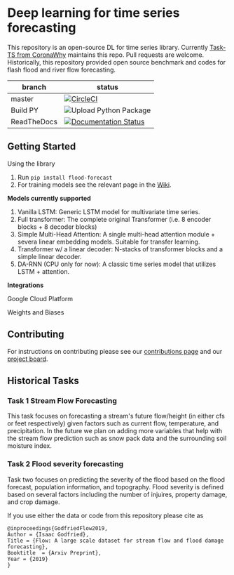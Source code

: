 # Deep learning for time series forecasting
This repository is an open-source DL for time series library. Currently [Task-TS from CoronaWhy](https://github.com/CoronaWhy/task-ts/wiki) maintains this repo. Pull requests are welcome. Historically, this repository provided open source benchmark and codes for flash flood and river flow forecasting. 

| branch  | status                                                                                                                                                                                                            |
| ---     | ---                                                                                                                                                                                                               |
| master  | [![CircleCI](https://circleci.com/gh/AIStream-Peelout/flow-forecast.svg?style=svg&circle-token=f7be0a4863710165969ba0903fa471f08a347df1)](https://circleci.com/gh/AIStream-Peelout/flow-forecast)                 |
| Build PY| ![Upload Python Package](https://github.com/AIStream-Peelout/flow-forecast/workflows/Upload%20Python%20Package/badge.svg)|
| ReadTheDocs|[![Documentation Status](https://readthedocs.org/projects/flow-forecast/badge/?version=readthedocs)](https://flow-forecast.readthedocs.io/en/readthedocs/?badge=readthedocs)|
## Getting Started 

Using the library
1. Run `pip install flood-forecast`
2. For training models see the relevant page in the [Wiki](https://github.com/AIStream-Peelout/flow-forecast/wiki/Training-models).

**Models currently supported**

1. Vanilla LSTM: Generic LSTM model for multivariate time series. 
2. Full transformer: The complete original Transformer (i.e. 8 encoder blocks + 8 decoder blocks)
3. Simple Multi-Head Attention: A single multi-head attention module + severa linear embedding models. Suitable for transfer learning. 
4. Transformer w/ a linear decoder: N-stacks of transformer blocks and a simple linear decoder.
5. DA-RNN (CPU only for now): A classic time series model that utilizes LSTM + attention. 

**Integrations**

Google Cloud Platform 

Weights and Biases 

## Contributing 

For instructions on contributing please see our [contributions page](http://github.com/AIStream-Peelout/flow-forecast/wiki/Contribution-Guidelines) and our [project board](https://github.com/AIStream-Peelout/flow-forecast/projects). 


## Historical Tasks 

### Task 1 Stream Flow Forecasting 
This task focuses on forecasting a stream's future flow/height (in either cfs or feet respectively) given factors such as current flow, temperature, and precipitation. In the future we plan on adding more variables that help with the stream flow prediction such as snow pack data and the surrounding soil moisture index. 

### Task 2 Flood severity forecasting
Task two focuses on predicting the severity of the flood based on the flood forecast, population information, and topography. Flood severity is defined based on several factors including the number of injuires, property damage, and crop damage.

If you use either the data or code from this repository please cite as
```
@inproceedings{GodfriedFlow2019,
Author = {Isaac Godfried},
Title = {Flow: A large scale dataset for stream flow and flood damage forecasting},
Booktitle  = {Arxiv Preprint},
Year = {2019}
}
```
 
